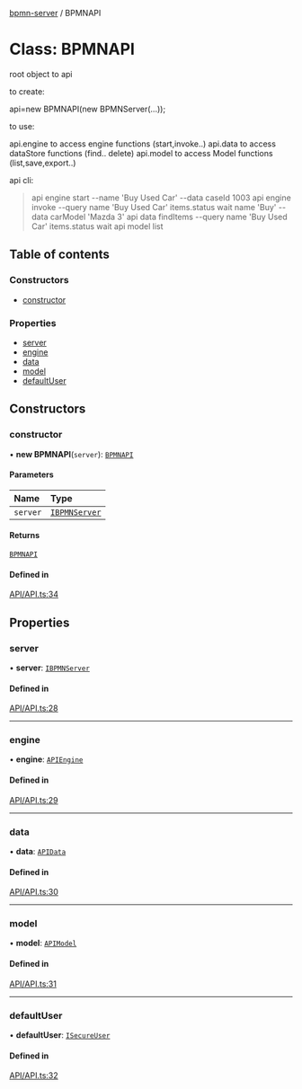 [bpmn-server](../readme.md) / BPMNAPI

# Class: BPMNAPI

root object to api

 to create:

 api=new BPMNAPI(new BPMNServer(...));

 to use:

 api.engine  to access engine functions (start,invoke..)
 api.data    to access dataStore functions (find.. delete)
 api.model   to access Model functions (list,save,export..)

 api cli:
 >api engine start       --name 'Buy Used Car'   --data caseId 1003
 >api engine invoke      --query name 'Buy Used Car' items.status wait name 'Buy'     --data carModel 'Mazda 3'
 >api data   findItems   --query name 'Buy Used Car' items.status wait
 >api model  list

## Table of contents

### Constructors

- [constructor](BPMNAPI.md#constructor)

### Properties

- [server](BPMNAPI.md#server)
- [engine](BPMNAPI.md#engine)
- [data](BPMNAPI.md#data)
- [model](BPMNAPI.md#model)
- [defaultUser](BPMNAPI.md#defaultuser)

## Constructors

### constructor

• **new BPMNAPI**(`server`): [`BPMNAPI`](BPMNAPI.md)

#### Parameters

| Name | Type |
| :------ | :------ |
| `server` | [`IBPMNServer`](../interfaces/IBPMNServer.md) |

#### Returns

[`BPMNAPI`](BPMNAPI.md)

#### Defined in

[API/API.ts:34](https://github.com/bpmnServer/bpmn-server/blob/4a25965/src/API/API.ts#L34)

## Properties

### server

• **server**: [`IBPMNServer`](../interfaces/IBPMNServer.md)

#### Defined in

[API/API.ts:28](https://github.com/bpmnServer/bpmn-server/blob/4a25965/src/API/API.ts#L28)

___

### engine

• **engine**: [`APIEngine`](APIEngine.md)

#### Defined in

[API/API.ts:29](https://github.com/bpmnServer/bpmn-server/blob/4a25965/src/API/API.ts#L29)

___

### data

• **data**: [`APIData`](APIData.md)

#### Defined in

[API/API.ts:30](https://github.com/bpmnServer/bpmn-server/blob/4a25965/src/API/API.ts#L30)

___

### model

• **model**: [`APIModel`](APIModel.md)

#### Defined in

[API/API.ts:31](https://github.com/bpmnServer/bpmn-server/blob/4a25965/src/API/API.ts#L31)

___

### defaultUser

• **defaultUser**: [`ISecureUser`](../interfaces/ISecureUser.md)

#### Defined in

[API/API.ts:32](https://github.com/bpmnServer/bpmn-server/blob/4a25965/src/API/API.ts#L32)
